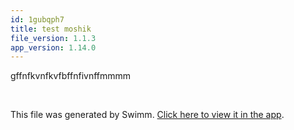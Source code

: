 ```yaml
---
id: 1gubqph7
title: test moshik
file_version: 1.1.3
app_version: 1.14.0
---
```


gffnfkvnfkvfbffnfivnffmmmm

<br/>

This file was generated by Swimm. [Click here to view it in the app](https://swimm-web-app.web.app/repos/Z2l0aHViJTNBJTNBc3ItZXh0ZW5zaW9uJTNBJTNBZG91ZWs=/docs/1gubqph7).
